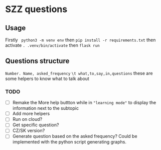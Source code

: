 # SZZ questions

## Usage
Firstly
` python3 -m venv env` then `pip install -r requirements.txt`
then activate
`. .venv/bin/activate`
then
`flask run`

## Questions structure
`Number. Name, asked_frequency`
`\t what,to,say,in,questions` these are some helpers to know what to talk about 

### TODO
- [ ] Remake the More help buttton while in `"learning mode"` to display the information next to the subtopic<br>
- [ ] Add more helpers<br>
- [ ] Run on cloud?<br>
- [ ] Get specific question?<br>
- [ ] CZ/SK version?<br>
- [ ] Generate question based on the asked frequency? Could be implemented with the python script generating graphs. <br>